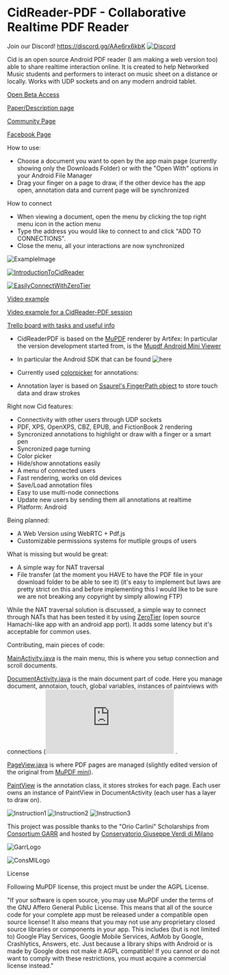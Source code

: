 # CidReader-PDF - Collaborative Realtime PDF Reader

Join our Discord! https://discord.gg/AAe6rx6kbK 
[![Discord](https://theme.zdassets.com/theme_assets/678183/cc59daa07820943e943c2fc283b9079d7003ff76.svg)](https://discord.gg/AAe6rx6kbK )


Cid is an open source Android PDF reader (I am making a web version too) able to share realtime interaction online.
It is created to help Networked Music students and performers to interact on music sheet on a distance or locally.
Works with UDP sockets and on any modern android tablet.

[Open Beta Access](https://play.google.com/apps/testing/com.pietrocola.enrico.CidReader)

[Paper/Description page](http://enricopietrocola.com/cidreader/)

[Community Page](https://www.reddit.com/r/CidReaderPDF/)

[Facebook Page](https://www.facebook.com/CidInteraction)

How to use:

- Choose a document you want to open by the app main page (currently showing only the Downloads Folder) or with the "Open With" options in your Android File Manager
- Drag your finger on a page to draw, if the other device has the app open, annotation data and current page will be synchronized

How to connect
- When viewing a document, open the menu by clicking the top right menu icon in the action menu
- Type the address you would like to connect to and click "ADD TO CONNECTIONS".
- Close the menu, all your interactions are now synchronized

![ExampleImage](https://media.giphy.com/media/UvWuE9d1LzedVJLtGz/giphy.gif)

[![IntroductionToCidReader](https://raw.githubusercontent.com/EnricoPietrocola/Cid/master/Introduction%20to%20CidReader1.JPG)](https://www.youtube.com/watch?v=ofszkfZpO4k)

[![EasilyConnectWithZeroTier](https://raw.githubusercontent.com/EnricoPietrocola/Cid/master/easily%20connect%20thumnail1.JPG)](https://www.youtube.com/watch?v=2SYC5RHXCCY)

[Video example](https://www.youtube.com/watch?v=5DPnnhvZc1Q/)

[Video example for a CidReader-PDF session](https://www.youtube.com/watch?v=5DPnnhvZc1Q/)

[Trello board with tasks and useful info](https://trello.com/b/FIkBy6M9/ciddev/)

* CidReaderPDF is based on the [MuPDF](https://mupdf.com/) renderer by Artifex:
In particular the version development started from, is the [Mupdf Android Mini Viewer](https://github.com/ArtifexSoftware/mupdf-android-viewer-mini)

* In particular the Android SDK that can be found ![here](https://mupdf.com/downloads/)

* Currently used [colorpicker](https://github.com/skydoves/ColorPickerView) for annotations:

* Annotation layer is based on [Ssaurel's FingerPath object](https://gist.github.com/ssaurel/747c5c591f783450a30925543ba93c10) to store touch data and draw strokes

Right now Cid features:
* Connectivity with other users through UDP sockets
* PDF, XPS, OpenXPS, CBZ, EPUB, and FictionBook 2 rendering
* Syncronized annotations to highlight or draw with a finger or a smart pen
* Syncronized page turning
* Color picker
* Hide/show annotations easily
* A menu of connected users
* Fast rendering, works on old devices
* Save/Load annotation files
* Easy to use multi-node connections
* Update new users by sending them all annotations at realtime
* Platform: Android

Being planned:
* A Web Version using WebRTC + Pdf.js
* Customizable permissions systems for mutliple groups of users

What is missing but would be great:
* A simple way for NAT traversal
* File transfer (at the moment you HAVE to have the PDF file in your download folder to be able to see it) (it's easy to implement but laws are pretty strict on this and before implementing this I would like to be sure we are not breaking any copyright by simply allowing FTP)


While the NAT traversal solution is discussed, a simple way to connect through NATs that has been tested it by using [ZeroTier](https://www.zerotier.com/) (open source Hamachi-like app with an android app port). It adds some latency but it's acceptable for common uses.

Contributing, main pieces of code:

[MainActivity.java](https://github.com/EnricoPietrocola/CidReader-PDF/blob/master/CidReaderPDF/app/src/main/java/com/pietrocola/enrico/CidMainMenu/MainActivity.java) is the main menu, this is where you setup connection and scroll documents.

[DocumentActivity.java](https://github.com/EnricoPietrocola/CidReader-PDF/blob/master/CidReaderPDF/mupdf-lib/src/main/java/com/artifex/mupdf/mini/DocumentActivity.java) is the main document part of code. Here you manage document, annotaion, touch, global variables, instances of paintviews with connections (![original mupdf-mini version](https://github.com/ArtifexSoftware/mupdf-android-viewer-mini/blob/master/lib/src/main/java/com/artifex/mupdf/mini/DocumentActivity.java) .

[PageView.java](https://github.com/EnricoPietrocola/CidReader-PDF/blob/master/CidReaderPDF/mupdf-lib/src/main/java/com/artifex/mupdf/mini/PageView.java) is where PDF pages are managed (slightly edited version of the original from [MuPDF mini](https://github.com/ArtifexSoftware/mupdf-android-viewer-mini/blob/master/lib/src/main/java/com/artifex/mupdf/mini/PageView.java)).

[PaintView](https://github.com/EnricoPietrocola/CidReader-PDF/blob/master/CidReaderPDF/mupdf-lib/src/main/java/com/artifex/mupdf/mini/PaintView.java) is the annotation class, it stores strokes for each page. Each user owns an instance of PaintView in  DocumentActivity (each user has a layer to draw on).

![Instruction1](https://github.com/EnricoPietrocola/Cid/blob/master/instructions1.png)
![Instruction2](https://github.com/EnricoPietrocola/Cid/blob/master/instructions2.png)
![Instruction3](https://github.com/EnricoPietrocola/Cid/blob/master/instructions3.png)


This project was possible thanks to the "Orio Carlini" Scholarships from [Consortium GARR](https://www.garr.it/en/) and hosted by [Conservatorio Giuseppe Verdi di Milano](http://www.consmilano.it/en/)

![GarrLogo](https://owncloud.com/wp-content/uploads/2014/04/Garr-400x175.png)

![ConsMILogo](https://raw.githubusercontent.com/EnricoPietrocola/Cid/master/consmilogo1.jpg)

License

Following MuPDF license, this project must be under the AGPL License. 

"If your software is open source, you may use MuPDF under the terms of the GNU Affero General Public License.
This means that all of the source code for your complete app must be released under a compatible open source license!
It also means that you may not use any proprietary closed source libraries or components in your app. This includes (but is not limited to) Google Play Services, Google Mobile Services, AdMob by Google, Crashlytics, Answers, etc.
Just because a library ships with Android or is made by Google does not make it AGPL compatible!
If you cannot or do not want to comply with these restrictions, you must acquire a commercial license instead."
